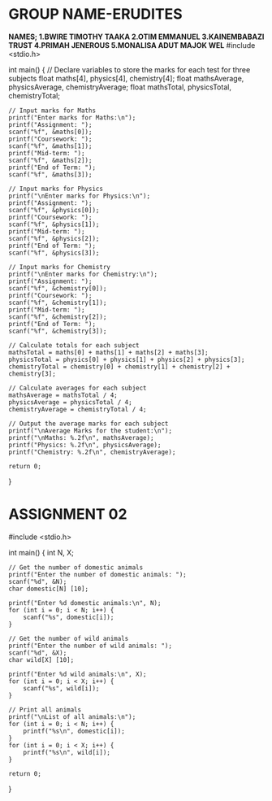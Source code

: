 # GROUP NAME-ERUDITES
**NAMES;
1.BWIRE TIMOTHY TAAKA 
2.OTIM EMMANUEL
3.KAINEMBABAZI TRUST
4.PRIMAH JENEROUS
5.MONALISA ADUT MAJOK WEL**
#include <stdio.h>

int main() {
    // Declare variables to store the marks for each test for three subjects
    float maths[4], physics[4], chemistry[4];
    float mathsAverage, physicsAverage, chemistryAverage;
    float mathsTotal, physicsTotal, chemistryTotal;

    // Input marks for Maths
    printf("Enter marks for Maths:\n");
    printf("Assignment: ");
    scanf("%f", &maths[0]);
    printf("Coursework: ");
    scanf("%f", &maths[1]);
    printf("Mid-term: ");
    scanf("%f", &maths[2]);
    printf("End of Term: ");
    scanf("%f", &maths[3]);

    // Input marks for Physics
    printf("\nEnter marks for Physics:\n");
    printf("Assignment: ");
    scanf("%f", &physics[0]);
    printf("Coursework: ");
    scanf("%f", &physics[1]);
    printf("Mid-term: ");
    scanf("%f", &physics[2]);
    printf("End of Term: ");
    scanf("%f", &physics[3]);

    // Input marks for Chemistry
    printf("\nEnter marks for Chemistry:\n");
    printf("Assignment: ");
    scanf("%f", &chemistry[0]);
    printf("Coursework: ");
    scanf("%f", &chemistry[1]);
    printf("Mid-term: ");
    scanf("%f", &chemistry[2]);
    printf("End of Term: ");
    scanf("%f", &chemistry[3]);

    // Calculate totals for each subject
    mathsTotal = maths[0] + maths[1] + maths[2] + maths[3];
    physicsTotal = physics[0] + physics[1] + physics[2] + physics[3];
    chemistryTotal = chemistry[0] + chemistry[1] + chemistry[2] + chemistry[3];

    // Calculate averages for each subject
    mathsAverage = mathsTotal / 4;
    physicsAverage = physicsTotal / 4;
    chemistryAverage = chemistryTotal / 4;

    // Output the average marks for each subject
    printf("\nAverage Marks for the student:\n");
    printf("\nMaths: %.2f\n", mathsAverage);
    printf("Physics: %.2f\n", physicsAverage);
    printf("Chemistry: %.2f\n", chemistryAverage);

    return 0;
}
 


# ASSIGNMENT 02 

#include <stdio.h>

int main() {
    int N, X;

    // Get the number of domestic animals
    printf("Enter the number of domestic animals: ");
    scanf("%d", &N);
    char domestic[N] [10];

    printf("Enter %d domestic animals:\n", N);
    for (int i = 0; i < N; i++) {
        scanf("%s", domestic[i]);
    }

    // Get the number of wild animals
    printf("Enter the number of wild animals: ");
    scanf("%d", &X);
    char wild[X] [10];

    printf("Enter %d wild animals:\n", X);
    for (int i = 0; i < X; i++) {
        scanf("%s", wild[i]);
    }

    // Print all animals
    printf("\nList of all animals:\n");
    for (int i = 0; i < N; i++) {
        printf("%s\n", domestic[i]);
    }
    for (int i = 0; i < X; i++) {
        printf("%s\n", wild[i]);
    }

    return 0;
}

